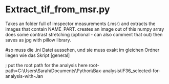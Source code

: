 # Extract_tif_from_msr.py
Takes an folder full of imspector measurements (.msr) and extracts the images that contain NAME_PART.
creates an image out of this numpy array
does some contrast stretching (optional - can also comment that out)
then saves as jpg with pillow library.

#so muss die .ini Datei aussehen, und sie muss exakt im gleichen Ordner liegen wie das Skript
[general]

; put the root path for the analysis here
root-path=C:\Users\Sarah\Documents\Python\Bax-analysis\IF36_selected-for-analysis-with-Jan
